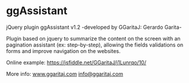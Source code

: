 # ggAssistant
jQuery plugin ggAssistant v1.2
-developed by GGaritaJ: Gerardo Garita-

Plugin based on jquery to summarize the content on the screen with an pagination assistant (ex: step-by-step), allowing the fields validations on forms and improve navigation on the websites.

Online example: https://jsfiddle.net/GGaritaJ/j1Lunrqo/10/

More info: www.ggaritaj.com info@ggaritaj.com
